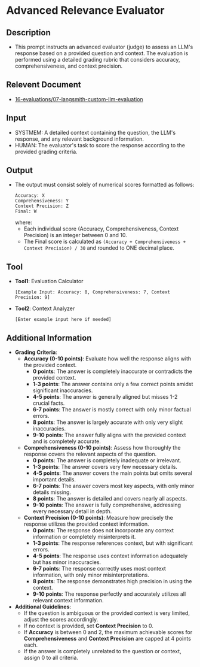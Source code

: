 # **Advanced Relevance Evaluator**

## **Description**
- This prompt instructs an advanced evaluator (judge) to assess an LLM's response based on a provided question and context. The evaluation is performed using a detailed grading rubric that considers accuracy, comprehensiveness, and context precision.

## **Relevent Document**
- [16-evaluations/07-langsmith-custom-llm-evaluation](https://langchain-opentutorial.gitbook.io/langchain-opentutorial/16-evaluations/07-langsmith-custom-llm-evaluation)

## **Input**
- SYSTMEM: A detailed context containing the question, the LLM's response, and any relevant background information.
- HUMAN: The evaluator's task to score the response according to the provided grading criteria.

## **Output**
- The output must consist solely of numerical scores formatted as follows:
  ```
  Accuracy: X
  Comprehensiveness: Y
  Context Precision: Z
  Final: W
  ```
  where:
  - Each individual score (Accuracy, Comprehensiveness, Context Precision) is an integer between 0 and 10.
  - The Final score is calculated as `(Accuracy + Comprehensiveness + Context Precision) / 30` and rounded to ONE decimal place.

## **Tool**
- **Tool1**: Evaluation Calculator
  ```Argument type
  [Example Input: Accuracy: 8, Comprehensiveness: 7, Context Precision: 9]
  ```
- **Tool2**: Context Analyzer
  ```Argument type
  [Enter example input here if needed]
  ```

## **Additional Information**
- **Grading Criteria**:
  - **Accuracy (0-10 points)**: Evaluate how well the response aligns with the provided context.
    - **0 points**: The answer is completely inaccurate or contradicts the provided context.
    - **1-3 points**: The answer contains only a few correct points amidst significant inaccuracies.
    - **4-5 points**: The answer is generally aligned but misses 1-2 crucial facts.
    - **6-7 points**: The answer is mostly correct with only minor factual errors.
    - **8 points**: The answer is largely accurate with only very slight inaccuracies.
    - **9-10 points**: The answer fully aligns with the provided context and is completely accurate.
  - **Comprehensiveness (0-10 points)**: Assess how thoroughly the response covers the relevant aspects of the question.
    - **0 points**: The answer is completely inadequate or irrelevant.
    - **1-3 points**: The answer covers very few necessary details.
    - **4-5 points**: The answer covers the main points but omits several important details.
    - **6-7 points**: The answer covers most key aspects, with only minor details missing.
    - **8 points**: The answer is detailed and covers nearly all aspects.
    - **9-10 points**: The answer is fully comprehensive, addressing every necessary detail in depth.
  - **Context Precision (0-10 points)**: Measure how precisely the response utilizes the provided context information.
    - **0 points**: The response does not incorporate any context information or completely misinterprets it.
    - **1-3 points**: The response references context, but with significant errors.
    - **4-5 points**: The response uses context information adequately but has minor inaccuracies.
    - **6-7 points**: The response correctly uses most context information, with only minor misinterpretations.
    - **8 points**: The response demonstrates high precision in using the context.
    - **9-10 points**: The response perfectly and accurately utilizes all relevant context information.
- **Additional Guidelines**:
  - If the question is ambiguous or the provided context is very limited, adjust the scores accordingly.
  - If no context is provided, set **Context Precision** to 0.
  - If **Accuracy** is between 0 and 2, the maximum achievable scores for **Comprehensiveness** and **Context Precision** are capped at 4 points each.
  - If the answer is completely unrelated to the question or context, assign 0 to all criteria.